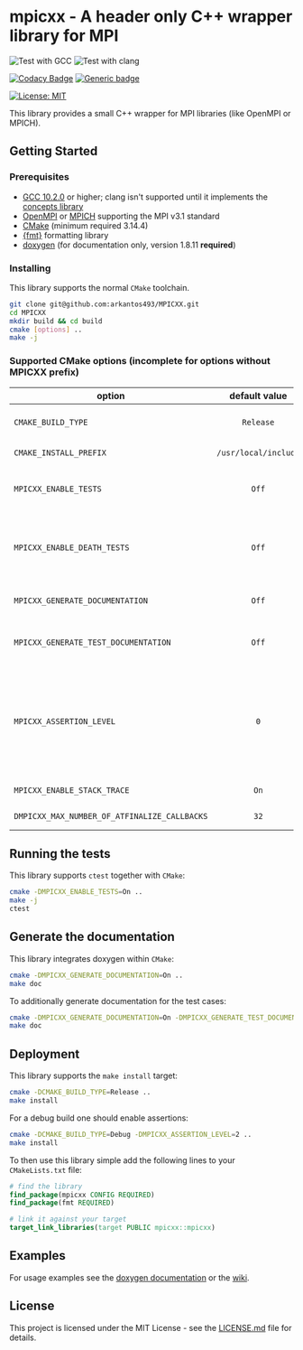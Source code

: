 # mpicxx - A header only C++ wrapper library for MPI

![Test with GCC](https://github.com/arkantos493/MPICXX/workflows/Test%20with%20GCC/badge.svg)
![Test with clang](https://github.com/arkantos493/MPICXX/workflows/Test%20with%20clang/badge.svg)

[![Codacy Badge](https://api.codacy.com/project/badge/Grade/9088a6289f864f19ba5869e103925b30)](https://www.codacy.com/manual/arkantos493/MPICXX?utm_source=github.com&amp;utm_medium=referral&amp;utm_content=arkantos493/MPICXX&amp;utm_campaign=Badge_Grade)
[![Generic badge](https://img.shields.io/badge/code-documented-<COLOR>.svg)](https://arkantos493.github.io/MPICXX/)

[![License: MIT](https://img.shields.io/badge/License-MIT-yellow.svg)](https://opensource.org/licenses/MIT)

This library provides a small C++ wrapper for MPI libraries (like OpenMPI or MPICH).

## Getting Started

### Prerequisites

- [GCC 10.2.0](https://gcc.gnu.org/gcc-10/) or higher; clang isn't supported until it implements the 
  [concepts library](https://en.cppreference.com/w/cpp/concepts)
- [OpenMPI](https://www.open-mpi.org/) or [MPICH](https://www.mpich.org/) supporting the MPI v3.1 standard
- [CMake](https://cmake.org/) (minimum required 3.14.4)
- [{fmt}](https://github.com/fmtlib/fmt) formatting library
- [doxygen](http://www.doxygen.nl/) (for documentation only, version 1.8.11 **required**)

### Installing

This library supports the normal `CMake` toolchain.
```bash
git clone git@github.com:arkantos493/MPICXX.git
cd MPICXX
mkdir build && cd build
cmake [options] ..
make -j
```

### Supported CMake options (incomplete for options without MPICXX prefix)

| option                                       | default value        | description                                                                                                                                                                                            |
| -------------------------------------------- | :------------------: | ------------------------------------------------------------------------------------------------------------------------------------------------------------------------------------------------------ |
| `CMAKE_BUILD_TYPE`                           | `Release`            | specifies the build type on single-configuration generators                                                                                                                                            |
| `CMAKE_INSTALL_PREFIX`                       | `/usr/local/include` | install directory used by `make install`                                                                                                                                                               |
| `MPICXX_ENABLE_TESTS`                        | `Off`                | use the [googletest](https://github.com/google/googletest) framework (automatically installed if this option is set to `On`) to enable the `make test` target                                          |
| `MPICXX_ENABLE_DEATH_TESTS`                  | `Off`                | enables gtest's death tests (currently not supported for MPI during its internal usage of `fork()`); only used if `MPICXX_ENABLE_TESTS` is set to `On`                                                 |
| `MPICXX_GENERATE_DOCUMENTATION`              | `Off`                | enables the documentation target `make doc`; requires doxygen                                                                                                                                          |
| `MPICXX_GENERATE_TEST_DOCUMENTATION`         | `Off`                | additionally document test cases; only used if `MPICXX_GENERATE_DOCUMENTATION` is set to `On`                                                                                                          |
| `MPICXX_ASSERTION_LEVEL`                     | `0`                  | sets the assertion level; emits a warning if used in `Release` mode; <ul><li>`0` = no assertions</li><li>`1` = only precondition assertions</li><li>`2` = precondition and sanity assertions</li></ul> |
| `MPICXX_ENABLE_STACK_TRACE`                  | `On`                 | enable stack traces for the source location implementation                                                                                                                                             |
| `DMPICXX_MAX_NUMBER_OF_ATFINALIZE_CALLBACKS` | `32`                 | sets the maximum number of `atfinalize` callback functions                                                                                                                                             |

## Running the tests

This library supports `ctest` together with `CMake`:
```bash
cmake -DMPICXX_ENABLE_TESTS=On ..
make -j
ctest
```

## Generate the documentation

This library integrates doxygen within `CMake`:
```bash
cmake -DMPICXX_GENERATE_DOCUMENTATION=On ..
make doc
```

To additionally generate documentation for the test cases:
```bash
cmake -DMPICXX_GENERATE_DOCUMENTATION=On -DMPICXX_GENERATE_TEST_DOCUMENTATION=On ..
make doc
```

## Deployment

This library supports the `make install` target:
```bash
cmake -DCMAKE_BUILD_TYPE=Release ..
make install
```

For a debug build one should enable assertions:
```bash
cmake -DCMAKE_BUILD_TYPE=Debug -DMPICXX_ASSERTION_LEVEL=2 ..
make install
```

To then use this library simple add the following lines to your `CMakeLists.txt` file:
```cmake
# find the library
find_package(mpicxx CONFIG REQUIRED)
find_package(fmt REQUIRED)

# link it against your target
target_link_libraries(target PUBLIC mpicxx::mpicxx)
```

## Examples
For usage examples see the [doxygen documentation](https://arkantos493.github.io/MPICXX/) or the [wiki](https://github.com/arkantos493/MPICXX/wiki).

## License

This project is licensed under the MIT License - see the <a href="https://github.com/arkantos493/MPICXX/blob/master/LICENSE.md">LICENSE.md</a> file for details.
